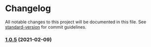 # Changelog

All notable changes to this project will be documented in this file. See [standard-version](https://github.com/conventional-changelog/standard-version) for commit guidelines.

### [1.0.5](https://github.com/tianma630/webpack-boilerplate/compare/v1.0.4...v1.0.5) (2021-02-09)
